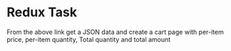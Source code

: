 <h1>Redux Task</h1>

From the above link get a JSON data and create a cart page with per-item price, per-item quantity,
Total quantity and total amount
